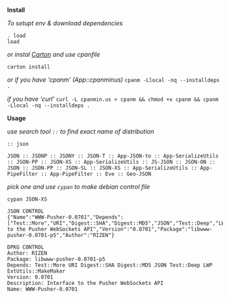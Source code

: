 **Install**

*To setupt env & download dependencies*

```
. load
load
```

*or instal [Carton](https://metacpan.org/pod/Carton) and use cpanfile*

```carton install```

*or if you have 'cpanm' (App::cpanminus)*
```cpanm -Llocal -nq --installdeps .```

*if you have 'curl'*
```curl -L cpanmin.us > cpanm && chmod +x cpanm && cpanm -Llocal -nq --installdeps .```


**Usage**

*use search tool ```::``` to find exact name of distribution*

```
:: json

JSON :: JSONP :: JSONY :: JSON-T :: App-JSON-to :: App-SerializeUtils :: JSON-PP :: JSON-XS :: App-SerializeUtils :: JS-JSON :: JSON-ON :: JSON :: JSON-PP :: JSON-SL :: JSON-XS :: App-SerializeUtils :: App-PipeFilter :: App-PipeFilter :: Eve :: Geo-JSON
```

*pick one and use ```cypan``` to make debian control file*

 ```
 cypan JSON-XS
 
 JSON CONTROL
 {"Name":"WWW-Pusher-0.0701","Depends":["Test::More","URI","Digest::SHA","Digest::MD5","JSON","Test::Deep","LWP","ExtUtils::MakeMaker"],"Description":"Interface to the Pusher WebSockets API","Version":"0.0701","Package":"libwww-pusher-0.0701-p5","Author":"RIZEN"}

 DPKG CONTROL
Author: RIZEN
Package: libwww-pusher-0.0701-p5
Depends: Test::More URI Digest::SHA Digest::MD5 JSON Test::Deep LWP ExtUtils::MakeMaker
Version: 0.0701
Description: Interface to the Pusher WebSockets API
Name: WWW-Pusher-0.0701
```
